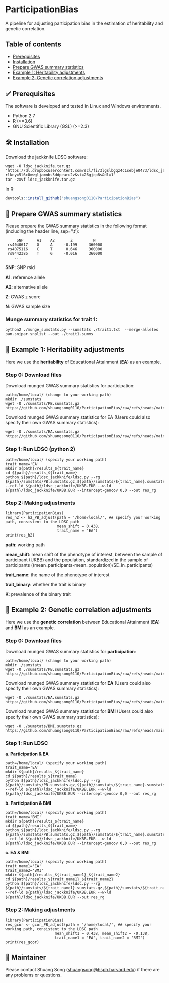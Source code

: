 # ParticipationBias

A pipeline for adjusting participation bias in the estimation of heritability and genetic correlation.


## Table of contents
* [Prerequisites](#white_check_mark-prerequisites)
* [Installation](#hammer_and_wrench-installation)
* [Prepare GWAS summary statistics](#scroll-prepare-gwas-summary-statistics)
* [Example 1: Heritability adjustments](#rocket-example-1-heritability-adjustments)
* [Example 2: Genetic correlation adjustments](#rocket-example-2-genetic-correlation-adjustments)



## :white_check_mark: Prerequisites

The software is developed and tested in Linux and Windows environments.
- Python 2.7
- R (>=3.6)
- GNU Scientific Library (GSL) (>=2.3)

## :hammer_and_wrench: Installation
Download the jackknife LDSC software:
```
wget -O ldsc_jackknife.tar.gz "https://dl.dropboxusercontent.com/scl/fi/3lgslbgqz4c1sebje0473/ldsc_jackknife.tar.gz?rlkey=5l6c0mwgljamnbs3ddpearu2v&st=26gjcp8s&dl=1"
tar -zxvf ldsc_jackknife.tar.gz
```

In R:
```r
devtools::install_github("shuangsong0110/ParticipationBias")
```

## :scroll: Prepare GWAS summary statistics
Please prepare the GWAS summary statistics in the following format (including the header line, sep='\t'):
```
     SNP      A1    A2       Z         N       
 rs4040617    G     A     -0.199     360000
 rs4075116    C     T      0.646     360000
 rs9442385    T     G     -0.016     360000
    ...
```

**SNP**: SNP rsid

**A1**: reference allele

**A2**: alternative allele

**Z**: GWAS z score

**N**: GWAS sample size

### Munge summary statistics for trait 1:
```
python2 ./munge_sumstats.py --sumstats ./trait1.txt  --merge-alleles pan.snipar.snplist --out ./trait1.summs
```

## :rocket: Example 1: Heritability adjustments

Here we use the **heritability** of Educational Attainment (**EA**) as an example.
### Step 0: Download files
Download munged GWAS summary statistics for participation:
```
path=/home/local/ (change to your working path)
mkdir ./sumstats
wget -O ./sumstats/PB.sumstats.gz https://github.com/shuangsong0110/ParticipationBias/raw/refs/heads/main/example_data/PB.sumstats.gz
```

Download munged GWAS summary statistics for EA (Users could also specify their own GWAS summary statistics):
```
wget -O ./sumstats/EA.sumstats.gz https://github.com/shuangsong0110/ParticipationBias/raw/refs/heads/main/example_data/EA.sumstats.gz
```
### Step 1: Run LDSC (python 2)

```
path=/home/local/ (specify your working path)
trait_name='EA'
mkdir ${path}/results_${trait_name}
cd ${path}/results_${trait_name}
python ${path}/ldsc_jackknife/ldsc.py --rg ${path}/sumstats/PB.sumstats.gz,${path}/sumstats/${trait_name}.sumstats.gz --ref-ld ${path}/ldsc_jackknife/UKBB.EUR --w-ld ${path}/ldsc_jackknife/UKBB.EUR --intercept-gencov 0,0 --out res_rg
```

### Step 2: Making adjustments
```
library(ParticipationBias)
res_h2 <- h2_PB_adjust(path = '/home/local/', ## specify your working path, consistent to the LDSC path
                       mean_shift = 0.438,
                       trait_name = 'EA')
print(res_h2)
```


**path**: working path

**mean_shift**: mean shift of the phenotype of interest, between the sample of participant (UKBB) and the population, standardized in the sample of participants ((mean_participants-mean_population)/SE_in_participants)

**trait_name**: the name of the phenotype of interest

**trait_binary**: whether the trait is binary

**K**: prevalence of the binary trait



## :rocket: Example 2: Genetic correlation adjustments

Here we use the **genetic correlation** between Educational Attainment (**EA**) and **BMI** as an example.

### Step 0: Download files
Download munged GWAS summary statistics for **participation**:
```
path=/home/local/ (change to your working path)
mkdir ./sumstats
wget -O ./sumstats/PB.sumstats.gz https://github.com/shuangsong0110/ParticipationBias/raw/refs/heads/main/example_data/PB.sumstats.gz
```

Download munged GWAS summary statistics for **EA** (Users could also specify their own GWAS summary statistics):
```
wget -O ./sumstats/EA.sumstats.gz https://github.com/shuangsong0110/ParticipationBias/raw/refs/heads/main/example_data/EA.sumstats.gz
```

Download munged GWAS summary statistics for **BMI** (Users could also specify their own GWAS summary statistics):
```
wget -O ./sumstats/BMI.sumstats.gz https://github.com/shuangsong0110/ParticipationBias/raw/refs/heads/main/example_data/BMI.sumstats.gz
```

### Step 1: Run LDSC
**a. Participation & EA**
```
path=/home/local/ (specify your working path)
trait_name='EA'
mkdir ${path}/results_${trait_name}
cd ${path}/results_${trait_name}
python ${path}/ldsc_jackknife/ldsc.py --rg ${path}/sumstats/PB.sumstats.gz,${path}/sumstats/${trait_name}.sumstats.gz --ref-ld ${path}/ldsc_jackknife/UKBB.EUR --w-ld ${path}/ldsc_jackknife/UKBB.EUR --intercept-gencov 0,0 --out res_rg
```

**b. Participation & BMI**
```
path=/home/local/ (specify your working path)
trait_name='BMI'
mkdir ${path}/results_${trait_name}
cd ${path}/results_${trait_name}
python ${path}/ldsc_jackknife/ldsc.py --rg ${path}/sumstats/PB.sumstats.gz,${path}/sumstats/${trait_name}.sumstats.gz --ref-ld ${path}/ldsc_jackknife/UKBB.EUR --w-ld ${path}/ldsc_jackknife/UKBB.EUR --intercept-gencov 0,0 --out res_rg
```

**c. EA & BMI**
```
path=/home/local/ (specify your working path)
trait_name1='EA'
trait_name2='BMI'
mkdir ${path}/results_${trait_name1}_${trait_name2}
cd ${path}/results_${trait_name1}_${trait_name2}
python ${path}/ldsc_jackknife/ldsc.py --rg ${path}/sumstats/${trait_name1}.sumstats.gz,${path}/sumstats/${trait_name2}.sumstats.gz --ref-ld ${path}/ldsc_jackknife/UKBB.EUR --w-ld ${path}/ldsc_jackknife/UKBB.EUR --out res_rg
```

### Step 2: Making adjustments
```
library(ParticipationBias)
res_gcor <- gcor_PB_adjust(path = '/home/local/', ## specify your working path, consistent to the LDSC path
                      mean_shift1 = 0.438, mean_shift2 = -0.138,
                      trait_name1 = 'EA', trait_name2 = 'BMI')
print(res_gcor)
```

## :busts_in_silhouette: Maintainer

Please contact Shuang Song (shuangsong@hsph.harvard.edu) if there are any problems or questions.

